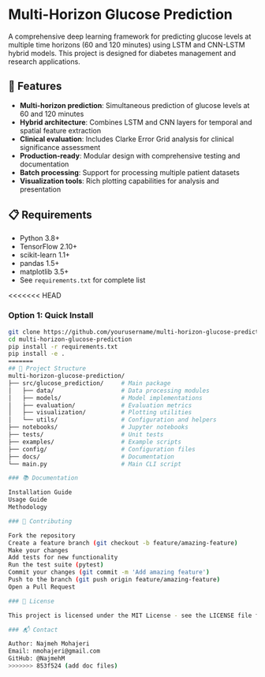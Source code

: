# Multi-Horizon Glucose Prediction

A comprehensive deep learning framework for predicting glucose levels at multiple time horizons (60 and 120 minutes) using LSTM and CNN-LSTM hybrid models. This project is designed for diabetes management and research applications.

## 🚀 Features

- **Multi-horizon prediction**: Simultaneous prediction of glucose levels at 60 and 120 minutes
- **Hybrid architecture**: Combines LSTM and CNN layers for temporal and spatial feature extraction
- **Clinical evaluation**: Includes Clarke Error Grid analysis for clinical significance assessment
- **Production-ready**: Modular design with comprehensive testing and documentation
- **Batch processing**: Support for processing multiple patient datasets
- **Visualization tools**: Rich plotting capabilities for analysis and presentation

## 📋 Requirements

- Python 3.8+
- TensorFlow 2.10+
- scikit-learn 1.1+
- pandas 1.5+
- matplotlib 3.5+
- See `requirements.txt` for complete list


<<<<<<< HEAD
### Option 1: Quick Install
```bash
git clone https://github.com/yourusername/multi-horizon-glucose-prediction.git
cd multi-horizon-glucose-prediction
pip install -r requirements.txt
pip install -e .
=======
## 📁 Project Structure
multi-horizon-glucose-prediction/
├── src/glucose_prediction/     # Main package
│   ├── data/                   # Data processing modules
│   ├── models/                 # Model implementations
│   ├── evaluation/             # Evaluation metrics
│   ├── visualization/          # Plotting utilities
│   └── utils/                  # Configuration and helpers
├── notebooks/                  # Jupyter notebooks
├── tests/                      # Unit tests
├── examples/                   # Example scripts
├── config/                     # Configuration files
├── docs/                       # Documentation
└── main.py                     # Main CLI script

### 📚 Documentation

Installation Guide
Usage Guide
Methodology

### 🤝 Contributing

Fork the repository
Create a feature branch (git checkout -b feature/amazing-feature)
Make your changes
Add tests for new functionality
Run the test suite (pytest)
Commit your changes (git commit -m 'Add amazing feature')
Push to the branch (git push origin feature/amazing-feature)
Open a Pull Request

### 📄 License

This project is licensed under the MIT License - see the LICENSE file for details.

### 📬 Contact

Author: Najmeh Mohajeri
Email: nmohajeri@gmail.com
GitHub: @NajmehM
>>>>>>> 853f524 (add doc files)
